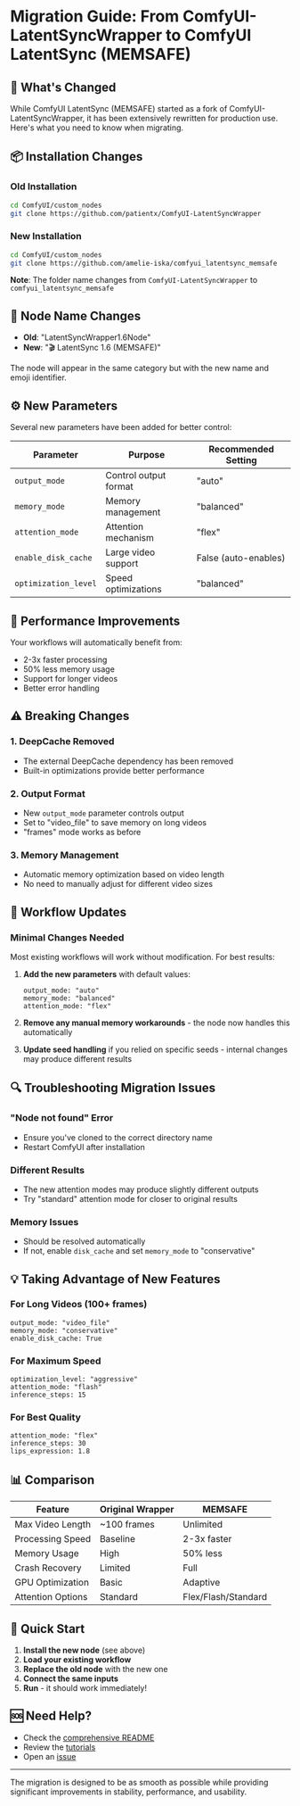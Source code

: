 # Migration Guide: From ComfyUI-LatentSyncWrapper to ComfyUI LatentSync (MEMSAFE)

## 🔄 What's Changed

While ComfyUI LatentSync (MEMSAFE) started as a fork of ComfyUI-LatentSyncWrapper, it has been extensively rewritten for production use. Here's what you need to know when migrating.

## 📦 Installation Changes

### Old Installation
```bash
cd ComfyUI/custom_nodes
git clone https://github.com/patientx/ComfyUI-LatentSyncWrapper
```

### New Installation
```bash
cd ComfyUI/custom_nodes
git clone https://github.com/amelie-iska/comfyui_latentsync_memsafe
```

**Note**: The folder name changes from `ComfyUI-LatentSyncWrapper` to `comfyui_latentsync_memsafe`

## 🔧 Node Name Changes

- **Old**: "LatentSyncWrapper1.6Node"
- **New**: "🎬 LatentSync 1.6 (MEMSAFE)"

The node will appear in the same category but with the new name and emoji identifier.

## ⚙️ New Parameters

Several new parameters have been added for better control:

| Parameter | Purpose | Recommended Setting |
|-----------|---------|-------------------|
| `output_mode` | Control output format | "auto" |
| `memory_mode` | Memory management | "balanced" |
| `attention_mode` | Attention mechanism | "flex" |
| `enable_disk_cache` | Large video support | False (auto-enables) |
| `optimization_level` | Speed optimizations | "balanced" |

## 🚀 Performance Improvements

Your workflows will automatically benefit from:
- 2-3x faster processing
- 50% less memory usage
- Support for longer videos
- Better error handling

## ⚠️ Breaking Changes

### 1. **DeepCache Removed**
- The external DeepCache dependency has been removed
- Built-in optimizations provide better performance

### 2. **Output Format**
- New `output_mode` parameter controls output
- Set to "video_file" to save memory on long videos
- "frames" mode works as before

### 3. **Memory Management**
- Automatic memory optimization based on video length
- No need to manually adjust for different video sizes

## 📝 Workflow Updates

### Minimal Changes Needed

Most existing workflows will work without modification. For best results:

1. **Add the new parameters** with default values:
   ```
   output_mode: "auto"
   memory_mode: "balanced"
   attention_mode: "flex"
   ```

2. **Remove any manual memory workarounds** - the node now handles this automatically

3. **Update seed handling** if you relied on specific seeds - internal changes may produce different results

## 🔍 Troubleshooting Migration Issues

### "Node not found" Error
- Ensure you've cloned to the correct directory name
- Restart ComfyUI after installation

### Different Results
- The new attention modes may produce slightly different outputs
- Try "standard" attention mode for closer to original results

### Memory Issues
- Should be resolved automatically
- If not, enable `disk_cache` and set `memory_mode` to "conservative"

## 💡 Taking Advantage of New Features

### For Long Videos (100+ frames)
```
output_mode: "video_file"
memory_mode: "conservative"
enable_disk_cache: True
```

### For Maximum Speed
```
optimization_level: "aggressive"
attention_mode: "flash"
inference_steps: 15
```

### For Best Quality
```
attention_mode: "flex"
inference_steps: 30
lips_expression: 1.8
```

## 📊 Comparison

| Feature | Original Wrapper | MEMSAFE |
|---------|-----------------|---------|
| Max Video Length | ~100 frames | Unlimited |
| Processing Speed | Baseline | 2-3x faster |
| Memory Usage | High | 50% less |
| Crash Recovery | Limited | Full |
| GPU Optimization | Basic | Adaptive |
| Attention Options | Standard | Flex/Flash/Standard |

## 🎯 Quick Start

1. **Install the new node** (see above)
2. **Load your existing workflow**
3. **Replace the old node** with the new one
4. **Connect the same inputs**
5. **Run** - it should work immediately!

## 🆘 Need Help?

- Check the [comprehensive README](README.md)
- Review the [tutorials](OPTIMIZED_USER_TUTORIAL.md)
- Open an [issue](https://github.com/amelie-iska/comfyui_latentsync_memsafe/issues)

---

The migration is designed to be as smooth as possible while providing significant improvements in stability, performance, and usability.